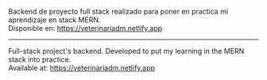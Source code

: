 Backend de proyecto full stack realizado para poner en practica mi aprendizaje en stack MERN.<br>
Disponible en: https://veterinariadm.netlify.app

________________________


Full-stack project's backend. Developed to put my learning in the MERN stack into practice.<br>
Available at: https://veterinariadm.netlify.app

